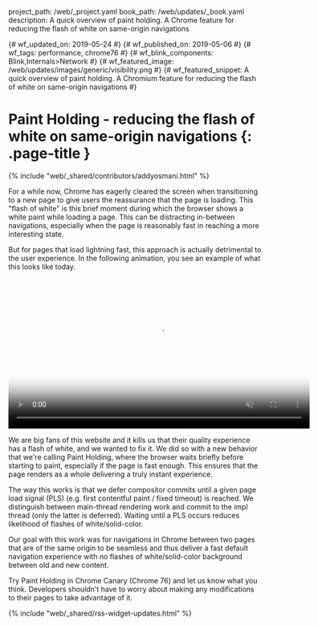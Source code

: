 project_path: /web/_project.yaml
book_path: /web/updates/_book.yaml
description: A quick overview of paint holding. A Chrome feature for reducing the flash of white on same-origin navigations

{# wf_updated_on: 2019-05-24 #}
{# wf_published_on: 2019-05-06 #}
{# wf_tags: performance, chrome76 #}
{# wf_blink_components: Blink,Internals>Network #}
{# wf_featured_image: /web/updates/images/generic/visibility.png #}
{# wf_featured_snippet: A quick overview of paint holding. A Chromium feature for reducing the flash of white on same-origin navigations #}

# Paint Holding - reducing the flash of white on same-origin navigations {: .page-title }

{% include "web/_shared/contributors/addyosmani.html" %}

For a while now, Chrome has eagerly cleared the screen when transitioning to a
new page to give users the reassurance that the page is loading. This "flash of
white" is this brief moment during which the browser shows a white paint while
loading a page. This can be distracting in-between navigations, especially when
the page is reasonably fast in reaching a more interesting state.

But for pages that load lightning fast, this approach is actually detrimental
to the user experience. In the following animation, you see an example of what
this looks like today. 

<video autoplay loop muted playsinline width="600"
poster="../../images/2019/05/paint-holding-poster.jpg">
<source src="../../images/2019/05/paint-holding.mp4" type="video/mp4">
<source src="../../images/2019/05/paint-holding.webm" type="video/webm">
</video>

We are big fans of this website and it kills us that their quality experience
has a flash of white, and we wanted to fix it. We did so with a new behavior
that we're calling Paint Holding, where the browser waits briefly before
starting to paint, especially if the page is fast enough. This ensures that the
page renders as a whole delivering a truly instant experience.

The way this works is that we defer compositor commits until a given page load
signal (PLS) (e.g. first contentful paint / fixed timeout) is reached. We
distinguish between main-thread rendering work and commit to the impl thread
(only the latter is deferred). Waiting until a PLS occurs reduces likelihood of
flashes of white/solid-color.

Our goal with this work was for navigations in Chrome between two pages that
are of the same origin to be seamless and thus deliver a fast default navigation
experience with no flashes of white/solid-color background between old and new
content.

Try Paint Holding in Chrome Canary (Chrome 76) and let us know what you think.
Developers shouldn't have to worry about making any modifications to their
pages to take advantage of it.


{% include "web/_shared/rss-widget-updates.html" %}
